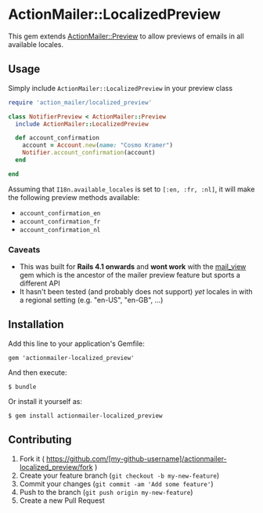 # ActionMailer::LocalizedPreview

This gem extends [ActionMailer::Preview](http://api.rubyonrails.org/classes/ActionMailer/Preview.html) to allow previews of emails in all available locales.

## Usage

Simply include `ActionMailer::LocalizedPreview` in your preview class

```ruby
require 'action_mailer/localized_preview'

class NotifierPreview < ActionMailer::Preview
  include ActionMailer::LocalizedPreview

  def account_confirmation
    account = Account.new(name: "Cosmo Kramer")
    Notifier.account_confirmation(account)
  end

end

```

Assuming that `I18n.available_locales` is set to `[:en, :fr, :nl]`, it will make the following preview methods available:

  * `account_confirmation_en`
  * `account_confirmation_fr`
  * `account_confirmation_nl`


### Caveats

* This was built for **Rails 4.1 onwards** and **wont work** with the [mail_view](https://github.com/basecamp/mail_view) gem which is the ancestor of the mailer preview feature but sports a different API
* It hasn't been tested (and probably does not support) *yet* locales in with a regional setting (e.g. "en-US", "en-GB", ...)

## Installation

Add this line to your application's Gemfile:

    gem 'actionmailer-localized_preview'

And then execute:

    $ bundle

Or install it yourself as:

    $ gem install actionmailer-localized_preview

## Contributing

1. Fork it ( https://github.com/[my-github-username]/actionmailer-localized_preview/fork )
2. Create your feature branch (`git checkout -b my-new-feature`)
3. Commit your changes (`git commit -am 'Add some feature'`)
4. Push to the branch (`git push origin my-new-feature`)
5. Create a new Pull Request
